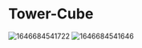 # Tower-Cube
 
![1646684541722](https://user-images.githubusercontent.com/39438445/158023356-4fbaf695-aeb4-452f-a1e3-54f5c4411268.jpg)
![1646684541646](https://user-images.githubusercontent.com/39438445/158023360-f64d59c2-37ec-4d78-b8eb-cdb985343d25.jpg)
